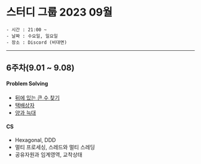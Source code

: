 # 스터디 그룹 2023 09월
~~~
- 시간 : 21:00 ~ 
- 날짜 : 수요일, 일요일
- 장소 : Discord (비대면)
~~~
<hr/>

## 6주차(9.01 ~ 9.08)
#### Problem Solving
* [뒤에 있는 큰 수 찾기](https://school.programmers.co.kr/learn/courses/30/lessons/154539)
* [택배상자](https://school.programmers.co.kr/learn/courses/30/lessons/131704)
* [양과 늑대](https://school.programmers.co.kr/learn/courses/30/lessons/92343)

#### CS
* Hexagonal, DDD
* 멀티 프로세싱, 스레드와 멀티 스레딩
* 공유자원과 임계영역, 교착상태
